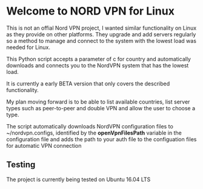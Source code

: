 Welcome to NORD VPN for Linux
===========================

This is not an offial Nord VPN project, I wanted similar functionality on Linux as they provide on other platforms. They upgrade and add servers regularly so a method to manage and connect to the system with the lowest load was needed for Linux.

This Python script accepts a parameter of c for country and automatically downloads and connects you to the NordVPN system that has the lowest load.

It is currently a early BETA version that only covers the described functionality. 

My plan moving forward is to be able to list available countries, list server types such as peer-to-peer and double VPN and allow the user to choose a type. 

The script automatically downloads NordVPN configuration files to ~/nordvpn.configs, identified by the **openVpnFilesPath** variable in the configuration file and adds the path to your auth file to the configuation files for automatic VPN connection

Testing
-------
The project is currently being tested on Ubuntu 16.04 LTS
